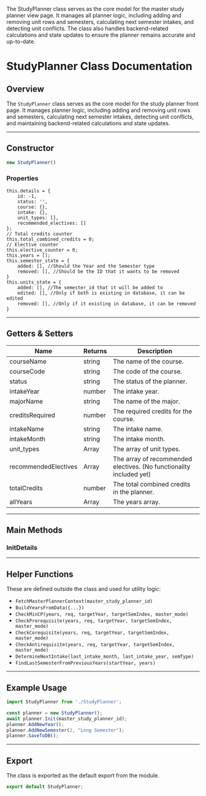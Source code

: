 The StudyPlanner class serves as the core model for the master study planner view page. It manages all planner logic, including adding and removing unit rows and semesters, calculating next semester intakes, and detecting unit conflicts. The class also handles backend-related calculations and state updates to ensure the planner remains accurate and up-to-date.

# StudyPlanner Class Documentation

## Overview

The `StudyPlanner` class serves as the core model for the study planner front page. It manages planner logic, including adding and removing unit rows and semesters, calculating next semester intakes, detecting unit conflicts, and maintaining backend-related calculations and state updates.

---

## Constructor

```js
new StudyPlanner()
```

### Properties
```JS
this.details = {
	id: -1,
	status: '',
	course: {},
	intake: {},
	unit_types: [],
	recommended_electives: []
};
// Total credits counter
this.total_combined_credits = 0;
// Elective counter
this.elective_counter = 0;
this.years = [];
this.semester_state = {
	added: [], //Should the Year and the Semester type
	removed: [], //Should be the ID that it wants to be removed
}
this.units_state = {
	added: [], //The semester_id that it will be added to
	edited: [], //Only if both is existing in database, it can be edited
	removed: [], //Only if it existing in database, it can be removed
}
```
---

## Getters & Setters
| Name                 | Returns | Description                                                         |
| -------------------- | ------- | ------------------------------------------------------------------- |
| courseName           | string  | The name of the course.                                             |
| courseCode           | string  | The code of the course.                                             |
| status               | string  | The status of the planner.                                          |
| intakeYear           | number  | The intake year.                                                    |
| majorName            | string  | The name of the major.                                              |
| creditsRequired      | number  | The required credits for the course.                                |
| intakeName           | string  | The intake name.                                                    |
| intakeMonth          | string  | The intake month.                                                   |
| unit_types           | Array   | The array of unit types.                                            |
| recommendedElectives | Array   | The array of recommended electives. (No functionality included yet) |
| totalCredits         | number  | The total combined credits in the planner.                          |
| allYears             | Array   | The years array.                                                    |

---
## Main Methods

### InitDetails



---
## Helper Functions
These are defined outside the class and used for utility logic:
- `FetchMasterPlannerContext(master_study_planner_id)`
- `BuildYearsFromData({...})`
- `CheckMinCP(years, req, targetYear, targetSemIndex, master_mode)`
- `CheckPrerequisite(years, req, targetYear, targetSemIndex, master_mode)`
- `CheckCorequisite(years, req, targetYear, targetSemIndex, master_mode)`
- `CheckAntirequisite(years, req, targetYear, targetSemIndex, master_mode)`
- `DetermineNextIntake(last_intake_month, last_intake_year, semType)`
- `FindLastSemesterFromPreviousYears(startYear, years)`

---
## Example Usage

```js
import StudyPlanner from './StudyPlanner';

const planner = new StudyPlanner();
await planner.Init(master_study_planner_id);
planner.AddNewYear();
planner.AddNewSemester(2, "Long Semester");
planner.SaveToDB();
```

---
## Export
The class is exported as the default export from the module.
```js
export default StudyPlanner;
```